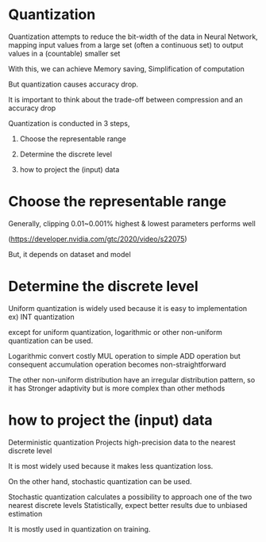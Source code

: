 # Quantization

Quantization attempts to reduce the bit-width of the data in Neural Network, mapping input values from a large set (often a continuous set) to output values in a (countable) smaller set

With this, we can achieve Memory saving, Simplification of computation

But quantization causes accuracy drop.

It is important to think about the trade-off between compression and an accuracy drop

Quantization is conducted in 3 steps,

1. Choose the representable range

2. Determine the discrete level

3. how to project the (input) data

# Choose the representable range

Generally, clipping 0.01~0.001% highest & lowest parameters performs well

(https://developer.nvidia.com/gtc/2020/video/s22075)

But, it depends on dataset and model

# Determine the discrete level

Uniform quantization is widely used because it is easy to implementation ex) INT quantization

except for uniform quantization, logarithmic or other non-uniform quantization can be used.

Logarithmic convert costly MUL operation to simple ADD operation but consequent accumulation operation becomes non-straightforward

The other non-uniform distribution have an irregular distribution pattern, so it has Stronger adaptivity but is more complex than other methods 

# how to project the (input) data

Deterministic quantization Projects high-precision data to the nearest discrete level

It is most widely used because it makes less quantization loss.

On the other hand, stochastic quantization can be used.

Stochastic quantization calculates a possibility to approach one of the two nearest discrete levels Statistically, expect better results due to unbiased estimation

It is mostly used in quantization on training.
